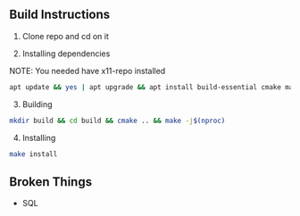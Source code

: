## Build Instructions

1. Clone repo and cd on it

2. Installing dependencies

NOTE: You needed have x11-repo installed

```bash
apt update && yes | apt upgrade && apt install build-essential cmake make clang apache2 libgc gtk3 xorgproto 
```

3. Building

```bash
mkdir build && cd build && cmake .. && make -j$(nproc)
```

4. Installing

```bash
make install
```

## Broken Things
* SQL
